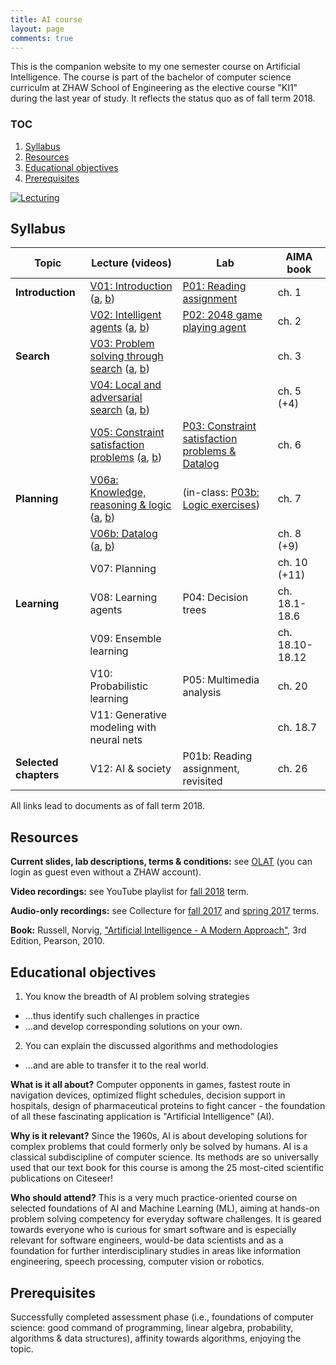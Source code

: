 ```yaml
---
title: AI course
layout: page
comments: true
---
```


This is the companion website to my one semester course on Artificial Intelligence. The course is part of the bachelor of computer science curriculm at ZHAW School of Engineering as the elective course "KI1" during the last year of study. It reflects the status quo as of fall term 2018.

### TOC
1. [Syllabus](#syllabus)
2. [Resources](#resources)
3. [Educational objectives](#objectives)
4. [Prerequisites](#prerequisites)


[<img alt="Lecturing" src="http://stdm.github.io/images/ai-recording.jpg"/>](http://stdm.github.io/images/ai-recording.jpg)


<a name="syllabus"></a>  
## Syllabus

| Topic | Lecture (videos) | Lab | AIMA book |
| --- | --- | --- | --- |
| **Introduction** | [V01: Introduction](http://stdm.github.io/downloads/courses/AI/V01_Introduction.pdf) ([a](https://youtu.be/tvN09avji_Y), [b](https://youtu.be/93A9-nyMBVE)) | [P01: Reading assignment](http://stdm.github.io/downloads/courses/AI/P01_ReadingAssignment.zip) | ch. 1 |
| | [V02: Intelligent agents](http://stdm.github.io/downloads/courses/AI/V02_IntelligentAgents.pdf)	([a](https://youtu.be/YKe-XPa2r-s), [b](https://youtu.be/5oB9TmzflQc)) | [P02: 2048 game playing agent](http://stdm.github.io/downloads/courses/AI/P02_2048.zip) | ch. 2 |
| **Search** | [V03: Problem solving through search](http://stdm.github.io/downloads/courses/AI/V03_ProblemSolvingThroughSearch.pdf) ([a](https://youtu.be/ozgIDsWvRVU), [b](https://youtu.be/naOEvcKT77g)) | | ch. 3 |
| | [V04: Local and adversarial search](http://stdm.github.io/downloads/courses/AI/V04_LocalAndAdversarialSearch.pdf) ([a](https://youtu.be/pLquR8LvWJ4), [b](https://youtu.be/Y9K7b0k5kxo)) | | ch. 5 (+4) |
| | [V05: Constraint satisfaction problems](http://stdm.github.io/downloads/courses/AI/V05_ConstrainSatisfactionProblems.pdf) ([a](https://youtu.be/q_I3FuSQTiE), [b](https://youtu.be/7m_o0X2zvog))	| [P03: Constraint satisfaction problems & Datalog](http://stdm.github.io/downloads/courses/AI/P03_CSP_Datalog.zip) | ch. 6 |
| **Planning** | [V06a: Knowledge, reasoning & logic](http://stdm.github.io/downloads/courses/AI/V06a_KnowledgeReasoningLogic.pdf) ([a](https://youtu.be/aCJ7mJRQnCY), [b](https://youtu.be/xgIBhrtMe_w)) | (in-class: [P03b: Logic exercises](http://stdm.github.io/downloads/courses/AI/P03b_LogicExercises.pdf)) | ch. 7 |
| | [V06b: Datalog](http://stdm.github.io/downloads/courses/AI/V06b_Datalog.pdf) ([a](), [b]()) | | ch. 8 (+9) |
| | V07: Planning | | ch. 10 (+11) |
| **Learning** | V08: Learning agents	| P04: Decision trees | ch. 18.1-18.6 |
| | V09: Ensemble learning | | ch. 18.10-18.12 |
| | V10: Probabilistic learning	| P05: Multimedia analysis | ch. 20 |
| | V11: Generative modeling with neural nets | | ch. 18.7 |
| **Selected chapters** | V12: AI & society	| P01b: Reading assignment, revisited | ch. 26 |

All links lead to documents as of fall term 2018.


<a name="resources"></a>  
## Resources

**Current slides, lab descriptions, terms & conditions:** see [OLAT](https://olat.zhaw.ch/auth/RepositoryEntry/219152410/CourseNode/95069693647358) (you can login as guest even without a ZHAW account).

**Video recordings:** see YouTube playlist for [fall 2018](https://www.youtube.com/watch?v=tvN09avji_Y&list=PLdUGLyqPtOZoaW4xBWMpDA37vIlbsh2xY) term.

**Audio-only recordings:** see Collecture for [fall 2017](https://collecture.io/groups/65dda3ed-4946-4f40-8af8-ba55e964b140?autosub=true) and [spring 2017](https://collecture.io/groups/99275ecf-ae1a-4aaa-8375-0f484fa352ef?autosub=true) terms.

**Book:** Russell, Norvig, ["Artificial Intelligence - A Modern Approach"](http://aima.cs.berkeley.edu/), 3rd Edition, Pearson, 2010.


<a name="objectives"></a>  
## Educational objectives

1. You know the breadth of AI problem solving strategies
  * ...thus identify such challenges in practice
  * ...and develop corresponding solutions on your own.
2. You can explain the discussed algorithms and methodologies
  * ...and are able to transfer it to the real world.

**What is it all about?** Computer opponents in games, fastest route in navigation devices, optimized flight schedules, decision support in hospitals, design of pharmaceutical proteins to fight cancer - the foundation of all these fascinating application is "Artificial Intelligence" (AI).

**Why is it relevant?** Since the 1960s, AI is about developing solutions for complex problems that could formerly only be solved by humans. AI is a classical subdiscipline of computer science. Its methods are so universally used that our text book for this course is among the 25 most-cited scientific publications on Citeseer!

**Who should attend?** This is a very much practice-oriented course on selected foundations of AI and Machine Learning (ML), aiming at hands-on problem solving competency for everyday software challenges. It is geared towards everyone who is curious for smart software and is especially relevant for software engineers, would-be data scientists and as a foundation for further interdisciplinary studies in areas like information engineering, speech processing, computer vision or robotics.

  
<a name="prerequisites"></a>  
## Prerequisites

Successfully completed assessment phase (i.e., foundations of computer science: good command of programming, linear algebra, probability, algorithms & data structures), affinity towards algorithms, enjoying the topic.